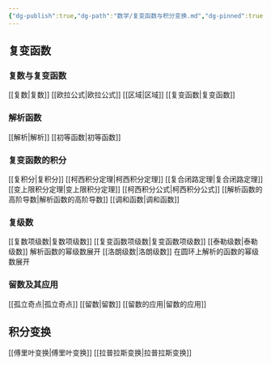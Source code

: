 ```yaml
---
{"dg-publish":true,"dg-path":"数学/复变函数与积分变换.md","dg-pinned":true,"permalink":"/数学/复变函数与积分变换/","pinned":true,"dgPassFrontmatter":true,"noteIcon":"","created":"2024-04-16T13:01:27.397+08:00","updated":"2024-07-08T00:26:03.000+08:00"}
---
```


## 复变函数
### 复数与复变函数
[[复数\|复数]]
[[欧拉公式\|欧拉公式]]
[[区域\|区域]]
[[复变函数\|复变函数]]

### 解析函数
[[解析\|解析]]
[[初等函数\|初等函数]]
### 复变函数的积分
[[复积分\|复积分]]
[[柯西积分定理\|柯西积分定理]]
[[复合闭路定理\|复合闭路定理]]
[[变上限积分定理\|变上限积分定理]]
[[柯西积分公式\|柯西积分公式]]
[[解析函数的高阶导数\|解析函数的高阶导数]]
[[调和函数\|调和函数]]

### 复级数
[[复数项级数\|复数项级数]]
[[复变函数项级数\|复变函数项级数]]
[[泰勒级数\|泰勒级数]]      解析函数的幂级数展开
[[洛朗级数\|洛朗级数]]      在圆环上解析的函数的幂级数展开
### 留数及其应用
[[孤立奇点\|孤立奇点]]
[[留数\|留数]]
[[留数的应用\|留数的应用]]

## 积分变换
[[傅里叶变换\|傅里叶变换]]
[[拉普拉斯变换\|拉普拉斯变换]]

